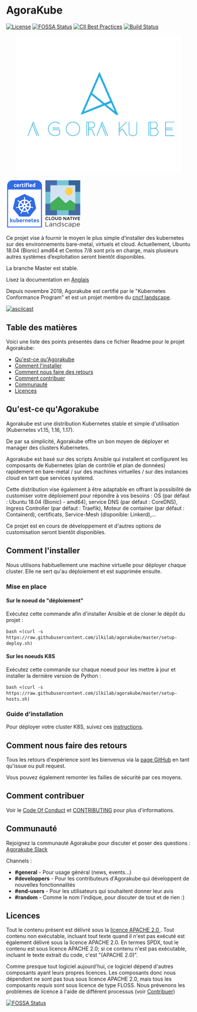 ﻿# AgoraKube
[![License](https://img.shields.io/badge/License-Apache%202.0-blue.svg)](https://opensource.org/licenses/Apache-2.0)
[![FOSSA Status](https://app.fossa.com/api/projects/git%2Bgithub.com%2Filkilab%2Fagorakube.svg?type=shield)](https://app.fossa.com/projects/git%2Bgithub.com%2Filkilab%2Fagorakube?ref=badge_shield)
[![CII Best Practices](https://bestpractices.coreinfrastructure.org/projects/3104/badge)](https://bestpractices.coreinfrastructure.org/projects/3104)
[![Build Status](https://travis-ci.org/ilkilab/agorakube.svg?branch=master)](https://travis-ci.org/ilkilab/agorakube)

<p align="center">
<img src="./images/agorakube-logo.svg" width="450" alt="Agorakube" title="Agorakube" />
</p>
<p>
<img src="https://raw.githubusercontent.com/cncf/artwork/master/projects/kubernetes/certified-kubernetes/versionless/color/certified-kubernetes-color.svg?sanitize=true" width="100" alt="k8s-conformance-v1.16" title="https://github.com/cncf/k8s-conformance/tree/master/v1.16/agorakube"/>
<img src="https://raw.githubusercontent.com/cncf/artwork/master/other/cncf-landscape/stacked/color/cncf-landscape-stacked-color.svg?sanitize=true" width="100" alt="Agorakube is a cncf landscap project" title="Agorakube is a cncf landscap project"/>
</p>
Ce projet vise à fournir le moyen le plus simple d’installer des kubernetes sur des environnements bare-metal, virtuels et cloud.
Actuellement, Ubuntu 18.04 (Bionic) amd64 et Centos 7/8 sont pris en charge, mais plusieurs autres systèmes d’exploitation seront bientôt disponibles.

La branche Master est stable.

Lisez la documentation en [Anglais](https://github.com/ilkilab/agorakube/blob/master/README.md)

Depuis novembre 2019, Agorakube est certifié par le "Kubernetes Conformance Program" et est un projet membre du [cncf landscape](https://landscape.cncf.io/selected=agora-kube).

[![asciicast](https://asciinema.org/a/Y58GrrJG3gPM6GvKsSMCZevbX.svg)](https://asciinema.org/a/Y58GrrJG3gPM6GvKsSMCZevbX)

## Table des matières

Voici une liste des points présentés dans ce fichier Readme pour le projet Agorakube:

- [Qu'est-ce qu'Agorakube](#quest-ce-quagorakube)
- [Comment l'installer](#comment-linstaller)
- [Comment nous faire des retours](#comment-nous-faire-des-retours)
- [Comment contribuer](#comment-contribuer)
- [Communauté](#communauté)
- [Licences](#licences)

## Qu'est-ce qu'Agorakube

Agorakube est une distribution Kubernetes stable et simple d'utilisation (Kubernetes v1.15, 1.16, 1.17).

De par sa simplicité, Agorakube offre un bon moyen de déployer et manager des clusters Kubernetes.

Agorakube est basé sur des scripts Ansible qui installent et configurent les composants de Kubernetes (plan de contrôle et plan de données) rapidement en bare-metal / sur des machines virtuelles / sur des instances cloud en tant que services systemd.

Cette distribution vise également à être adaptable en offrant la  possibilité de customiser votre déploiement pour répondre à vos besoins : OS (par défaut : Ubuntu 18.04 (Bionic) - amd64), service DNS (par défaut : CoreDNS), Ingress Controller (par défaut : Traefik), Moteur de container (par défaut : Containerd), certificats, Service-Mesh (disponible: Linkerd),...

Ce projet est en cours de développement et d'autres options de customisation seront bientôt disponibles.

## Comment l'installer

Nous utilisons habituellement une machine virtuelle pour déployer chaque cluster. Elle ne sert qu'au déploiement et est supprimée ensuite.

### Mise en place

#### Sur le noeud de "déploiement"
Exécutez cette commande afin d'installer Ansible et de cloner le dépôt du projet :
```
bash <(curl -s https://raw.githubusercontent.com/ilkilab/agorakube/master/setup-deploy.sh)
```
#### Sur les noeuds K8S
Exécutez cette commande sur chaque noeud pour les mettre à jour et installer la dernière version de Python :
```
bash <(curl -s https://raw.githubusercontent.com/ilkilab/agorakube/master/setup-hosts.sh)
```

### Guide d'installation

Pour déployer votre cluster K8S, suivez ces [instructions](../../instructions.md).

## Comment nous faire des retours

Tous les retours d'expérience sont les bienvenus via la [page GitHub](https://github.com/ilkilab/agorakube) en tant qu'issue ou pull request.

Vous pouvez également remonter les failles de sécurité par ces moyens.

## Comment contribuer

Voir le [Code Of Conduct](https://github.com/ilkilab/agorakube/blob/master/CODE_OF_CONDUCT.md) et [CONTRIBUTING](https://github.com/ilkilab/agorakube/blob/master/docs/CONTRIBUTING.md) pour plus d'informations.

## Communauté

Rejoignez la communauté Agorakube pour discuter et poser des questions : [Agorakube Slack](http://slack.agorakube.ilkilabs.io/)

Channels :
- **#general** - Pour usage  général (news, events...)
- **#developpers** - Pour les contributeurs d'Agorakube qui développent de nouvelles fonctionnalités
- **#end-users** - Pour les utilisateurs qui souhaitent donner leur avis
- **#random** - Comme le nom l'indique, pour discuter de tout et de rien :)

## Licences

Tout le contenu présent est délivré sous la [licence APACHE 2.0 ](./LICENSE).
Tout contenu non exécutable, incluant tout texte quand il n'est pas exécuté est également délivré sous la licence APACHE 2.0.
En termes SPDX, tout le contenu est sous licence APACHE 2.0;
si ce contenu n'est pas exécutable, incluant le texte extrait du code, c'est "(APACHE 2.0)".

Comme presque tout logiciel aujourd'hui, ce logiciel dépend d'autres composants ayant leurs propres licences. Les composants donc nous dépendont ne sont pas tous sous licence APACHE 2.0, mais tous les composants *requis* sont sous licence de type FLOSS. Nous prévenons les problèmes de licence à l'aide de différent processus (voir [Contribuer](./docs/CONTRIBUTING.md))

[![FOSSA Status](https://app.fossa.io/api/projects/git%2Bgithub.com%2Filkilab%2Fagorakube.svg?type=large)](https://app.fossa.io/projects/git%2Bgithub.com%2Filkilab%2Fagorakube?ref=badge_large)
